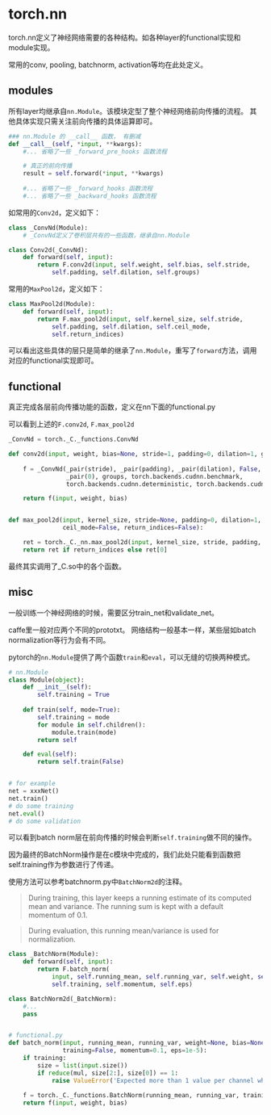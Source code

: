 # torch.nn

torch.nn定义了神经网络需要的各种结构。如各种layer的functional实现和module实现。

常用的conv, pooling, batchnorm, activation等均在此处定义。

## modules
所有layer均继承自`nn.Module`。该模块定型了整个神经网络前向传播的流程。
其他具体实现只需关注前向传播的具体运算即可。

```python
### nn.Module 的 __call__ 函数， 有删减
def __call__(self, *input, **kwargs):
    #... 省略了一些 _forward_pre_hooks 函数流程

    # 真正的前向传播
    result = self.forward(*input, **kwargs)
    
    #... 省略了一些 _forward_hooks 函数流程 
    #... 省略了一些 _backward_hooks 函数流程
```

如常用的`Conv2d`，定义如下：
```python
class _ConvNd(Module):
    # _ConvNd定义了卷积层共有的一些函数，继承自nn.Module

class Conv2d(_ConvNd):
    def forward(self, input):
        return F.conv2d(input, self.weight, self.bias, self.stride,
            self.padding, self.dilation, self.groups)
```

常用的`MaxPool2d`，定义如下：
```python
class MaxPool2d(Module):
    def forward(self, input):
        return F.max_pool2d(input, self.kernel_size, self.stride,
            self.padding, self.dilation, self.ceil_mode,
            self.return_indices)
```

可以看出这些具体的层只是简单的继承了`nn.Module`，重写了`forward`方法，调用对应的functional实现即可。


## functional
真正完成各层前向传播功能的函数，定义在nn下面的functional.py

可以看到上述的`F.conv2d`, `F.max_pool2d`
```python
_ConvNd = torch._C._functions.ConvNd

def conv2d(input, weight, bias=None, stride=1, padding=0, dilation=1, groups=1):
    
    f = _ConvNd(_pair(stride), _pair(padding), _pair(dilation), False,
                _pair(0), groups, torch.backends.cudnn.benchmark,
                torch.backends.cudnn.deterministic, torch.backends.cudnn.enabled)

    return f(input, weight, bias)


def max_pool2d(input, kernel_size, stride=None, padding=0, dilation=1,
               ceil_mode=False, return_indices=False):

    ret = torch._C._nn.max_pool2d(input, kernel_size, stride, padding, dilation, ceil_mode)
    return ret if return_indices else ret[0]
```

最终其实调用了_C.so中的各个函数。

## misc
一般训练一个神经网络的时候，需要区分train_net和validate_net。

caffe里一般对应两个不同的prototxt。 网络结构一般基本一样，某些层如batch normalization等行为会有不同。

pytorch的`nn.Module`提供了两个函数`train`和`eval`，可以无缝的切换两种模式。
```python
# nn.Module
class Module(object):
    def __init__(self):
        self.training = True
        
    def train(self, mode=True):
        self.training = mode
        for module in self.children():
            module.train(mode)
        return self

    def eval(self):
        return self.train(False)


# for example
net = xxxNet()
net.train()
# do some training
net.eval()
# do some validation
```

可以看到batch norm层在前向传播的时候会判断`self.training`做不同的操作。

因为最终的BatchNorm操作是在c模块中完成的，我们此处只能看到函数把self.training作为参数进行了传递。

使用方法可以参考batchnorm.py中`BatchNorm2d`的注释。
> During training, this layer keeps a running estimate of its computed mean 
and variance. The running sum is kept with a default momentum of 0.1.

>During evaluation, this running mean/variance is used for normalization.

```python
class _BatchNorm(Module):
    def forward(self, input):
        return F.batch_norm(
            input, self.running_mean, self.running_var, self.weight, self.bias,
            self.training, self.momentum, self.eps)

class BatchNorm2d(_BatchNorm):
    #... 
    pass


# functional.py
def batch_norm(input, running_mean, running_var, weight=None, bias=None,
               training=False, momentum=0.1, eps=1e-5):
    if training:
        size = list(input.size())
        if reduce(mul, size[2:], size[0]) == 1:
            raise ValueError('Expected more than 1 value per channel when training, got input size {}'.format(size))
            
    f = torch._C._functions.BatchNorm(running_mean, running_var, training, momentum, eps, torch.backends.cudnn.enabled)
    return f(input, weight, bias)
```